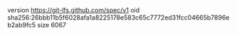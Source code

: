 version https://git-lfs.github.com/spec/v1
oid sha256:26bbb11b5f6028afa1a8225178e583c65c7772ed31fcc04665b7896eb2ab9fc5
size 6067

